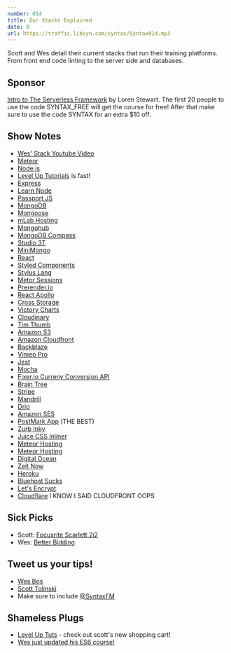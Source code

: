 ```yaml
---
number: 014
title: Our Stacks Explained
date: 0
url: https://traffic.libsyn.com/syntax/Syntax014.mp3
---
```


Scott and Wes detail their current stacks that run their training platforms. From front end code linting to the server side and databases.

## Sponsor

[Intro to The Serverless Framework](http://courses.codemore.io/p/serverless-framework-node/) by Loren Stewart. The first 20 people to use the code SYNTAX_FREE will get the course for free! After that make sure to use the code SYNTAX for an extra $10 off.

## Show Notes
* [Wes' Stack Youtube Video](https://www.youtube.com/watch?v=4CS436KZ35A)
* [Meteor](https://www.meteor.com/)
* [Node.js](https://nodejs.org/en/)
* [Level Up Tutorials](https://leveluptutorials.com/) is fast!
* [Express](https://expressjs.com/)
* [Learn Node](https://learnnode.com/)
* [Passport JS](http://passportjs.org/)
* [MongoDB](https://www.mongodb.com/)
* [Mongoose](http://mongoosejs.com/)
* [mLab Hosting](https://mlab.com)
* [Mongohub](https://github.com/jeromelebel/MongoHub-Mac)
* [MongoDB Compass](https://www.mongodb.com/products/compass)
* [Studio 3T](https://studio3t.com/)
* [MiniMongo](https://github.com/mWater/minimongo)
* [React](https://reactjs.org/)
* [Styled Components](https://www.styled-components.com/)
* [Stylus Lang](http://stylus-lang.com/)
* [Metor Sessions](https://docs.meteor.com/api/session.html)
* [Prerender.io](https://prerender.io/)
* [React Apollo](https://github.com/apollographql/react-apollo)
* [Cross Storage](https://github.com/zendesk/cross-storage)
* [Victory Charts](https://github.com/FormidableLabs/victory-chart)
* [Cloudinary](https://cloudinary.com/invites/lpov9zyyucivvxsnalc5/qceqbjqg3a3fe5gwozcd)
* [Tim Thumb](https://github.com/GabrielGil/TimThumb)
* [Amazon S3](https://aws.amazon.com/s3/)
* [Amazon Cloudfront](http://docs.aws.amazon.com/AmazonCloudFront/latest/DeveloperGuide/Introduction.html)
* [Backblaze](https://secure.backblaze.com/r/008x60)
* [Vimeo Pro](https://vimeo.com/professionals)
* [Jest](https://facebook.github.io/jest/)
* [Mocha](https://mochajs.org/)
* [Fixer.io Curreny Conversion API](http://fixer.io/)
* [Brain Tree](https://www.braintreepayments.com/)
* [Stripe](https://stripe.com/)
* [Mandrill](https://www.mandrill.com/)
* [Drip](https://getdrip.com)
* [Amazon SES](https://aws.amazon.com/ses/)
* [PostMark App](https://postmarkapp.com) (THE BEST)
* [Zurb Inky](https://www.npmjs.com/package/inky)
* [Juice CSS Inliner](https://www.npmjs.com/package/juice)
* [Meteor Hosting](https://www.meteor.com/hosting)
* [Meteor Hosting](https://www.meteor.com/hosting)
* [Digital Ocean](https://m.do.co/c/0c736d39efbc)
* [Zeit Now](https://zeit.co/now)
* [Heroku](https://www.heroku.com/)
* [Bluehost Sucks](https://github.com/bluehost/endurance-page-cache/issues/16)
* [Let's Encrypt](https://letsencrypt.org/)
* [Cloudflare](https://www.cloudflare.com/) I KNOW I SAID CLOUDFRONT OOPS

## Sick Picks
* Scott: [Focusrite Scarlett 2i2](http://amzn.to/2xWd2Xv)
* Wes: [Better Bidding](http://www.betterbidding.com/index.php?app=hotel_lists#ffmenuWB)

## Tweet us your tips!
* [Wes Bos](https://twitter.com/wesbos)
* [Scott Tolinski](https://twitter.com/stolinski)
* Make sure to include [@SyntaxFM](https://twitter.com/SyntaxFM)

## Shameless Plugs
* [Level Up Tuts](https://www.leveluptutorials.com/) - check out scott's new shopping cart!
* [Wes just updated his ES6 course!](https://ES6.io)
